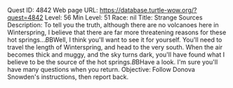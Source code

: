Quest ID: 4842
Web page URL: https://database.turtle-wow.org/?quest=4842
Level: 56
Min Level: 51
Race: nil
Title: Strange Sources
Description: To tell you the truth, although there are no volcanoes here in Winterspring, I believe that there are far more threatening reasons for these hot springs...$B$BWell, I think you'll want to see it for yourself. You'll need to travel the length of Winterspring, and head to the very south. When the air becomes thick and muggy, and the sky turns dark, you'll have found what I believe to be the source of the hot springs.$B$BHave a look. I'm sure you'll have many questions when you return.
Objective: Follow Donova Snowden's instructions, then report back.
